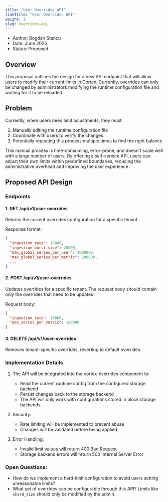 ```yaml
---
title: "User Overrides API"
linkTitle: "User Overrides API"
weight: 1
slug: overrides-api
---
```


- Author: Bogdan Stancu
- Date: June 2025
- Status: Proposed

## Overview

This proposal outlines the design for a new API endpoint that will allow users to modify their current limits in Cortex. Currently, overrides can only be changed by administrators modifying the runtime configuration file and waiting for it to be reloaded.

## Problem

Currently, when users need limit adjustments, they must:
1. Manually editing the runtime configuration file
2. Coordinate with users to verify the changes
3. Potentially repeating this process multiple times to find the right balance

This manual process is time-consuming, error-prone, and doesn't scale well with a large number of users. By offering a self-service API, users can adjust their own limits within predefined boundaries, reducing the administrative overhead and improving the user experience.

## Proposed API Design

### Endpoints

#### 1. GET /api/v1/user-overrides
Returns the current overrides configuration for a specific tenant.

Response format:
```json
{
  "ingestion_rate": 10000,
  "ingestion_burst_size": 20000,
  "max_global_series_per_user": 1000000,
  "max_global_series_per_metric": 200000,
  ...
}
```

#### 2. POST /api/v1/user-overrides
Updates overrides for a specific tenant. The request body should contain only the overrides that need to be updated.

Request body:
```json
{
  "ingestion_rate": 10000,
  "max_series_per_metric": 100000
}
```

#### 3. DELETE /api/v1/user-overrides
Removes tenant-specific overrides, reverting to default overrides.

### Implementation Details

1. The API will be integrated into the cortex-overrides component to:
   - Read the current runtime config from the configured storage backend
   - Persist changes back to the storage backend
   - The API will only work with configurations stored in block storage backends.

2. Security:
   - Rate limiting will be implemented to prevent abuse
   - Changes will be validated before being applied


3. Error Handling:
   - Invalid limit values will return 400 Bad Request
   - Storage backend errors will return 500 Internal Server Error

### Open Questions:
   - How do we implement a hard-limit configuration to avoid users
   setting unreasonable limits?
   - What set of overrides can be configurable through this API?
   Limits like `shard_size` should only be modified by the admin.